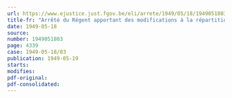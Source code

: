 ```yaml
---
url: https://www.ejustice.just.fgov.be/eli/arrete/1949/05/18/1949051803/justel
title-fr: "Arrêté du Régent apportant des modifications à la répartition des conseillers provinciaux"
date: 1949-05-18
source:
number: 1949051803
page: 4339
case: 1949-05-18/03
publication: 1949-05-19
starts:
modifies:
pdf-original:
pdf-consolidated:
---
```


